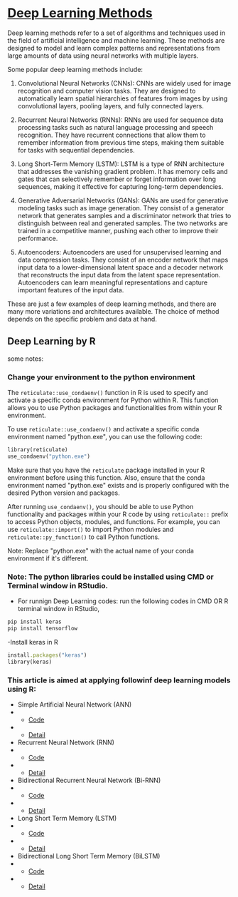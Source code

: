 # [Deep Learning Methods](https://arxiv.org/abs/2106.11342)
Deep learning methods refer to a set of algorithms and techniques used in the field of artificial intelligence and machine learning. These methods are designed to model and learn complex patterns and representations from large amounts of data using neural networks with multiple layers.

Some popular deep learning methods include:

1. Convolutional Neural Networks (CNNs): CNNs are widely used for image recognition and computer vision tasks. They are designed to automatically learn spatial hierarchies of features from images by using convolutional layers, pooling layers, and fully connected layers.

2. Recurrent Neural Networks (RNNs): RNNs are used for sequence data processing tasks such as natural language processing and speech recognition. They have recurrent connections that allow them to remember information from previous time steps, making them suitable for tasks with sequential dependencies.

3. Long Short-Term Memory (LSTM): LSTM is a type of RNN architecture that addresses the vanishing gradient problem. It has memory cells and gates that can selectively remember or forget information over long sequences, making it effective for capturing long-term dependencies.

4. Generative Adversarial Networks (GANs): GANs are used for generative modeling tasks such as image generation. They consist of a generator network that generates samples and a discriminator network that tries to distinguish between real and generated samples. The two networks are trained in a competitive manner, pushing each other to improve their performance.

5. Autoencoders: Autoencoders are used for unsupervised learning and data compression tasks. They consist of an encoder network that maps input data to a lower-dimensional latent space and a decoder network that reconstructs the input data from the latent space representation. Autoencoders can learn meaningful representations and capture important features of the input data.

These are just a few examples of deep learning methods, and there are many more variations and architectures available. The choice of method depends on the specific problem and data at hand.

## Deep Learning by R 
some notes: 
### Change your environment to the python environment

The `reticulate::use_condaenv()` function in R is used to specify and activate a specific conda environment for Python within R. This function allows you to use Python packages and functionalities from within your R environment.

To use `reticulate::use_condaenv()` and activate a specific conda environment named "python.exe", you can use the following code:

```Ruby
library(reticulate)
use_condaenv("python.exe")
```

Make sure that you have the `reticulate` package installed in your R environment before using this function. Also, ensure that the conda environment named "python.exe" exists and is properly configured with the desired Python version and packages.

After running `use_condaenv()`, you should be able to use Python functionality and packages within your R code by using `reticulate::` prefix to access Python objects, modules, and functions. For example, you can use `reticulate::import()` to import Python modules and `reticulate::py_function()` to call Python functions.

Note: Replace "python.exe" with the actual name of your conda environment if it's different.


### Note: The python libraries could be installed using CMD or Terminal window in RStudio. 

- For runnign Deep Learning codes: run the following codes in CMD OR R terminal window in RStudio,
```Ruby
pip install keras
pip install tensorflow
```

-Install keras in R

```Ruby
install.packages("keras")
library(keras)
```

### This article is aimed at applying followinf deep learning models using R:
- Simple Artificial Neural Network (ANN)
- - [Code](https://github.com/hasanmisaii/Deep-Learning-Using-R/blob/10896df56f8b1e9f4e6170d3bd488f4a49e4ebfa/Simple_ANN.R) 
- - [Detail](https://github.com/hasanmisaii/Deep-Learning-Using-R/wiki/Simple-Artificial-Neural-Network-Layer)
- Recurrent Neural Network (RNN)
- - [Code]() 
- - [Detail]()
- Bidirectional Recurrent Neural Network (Bi-RNN)
- - [Code]() 
- - [Detail]()
- Long Short Term Memory (LSTM)
- - [Code]() 
- - [Detail]()
- Bidirectional Long Short Term Memory (BiLSTM)
- - [Code](https://github.com/hasanmisaii/Deep-Learning-Using-R/blob/b76e505b5e4951ec3cbf50fbe45acd3af7251123/BiLSTM.R)
- - [Detail]()
